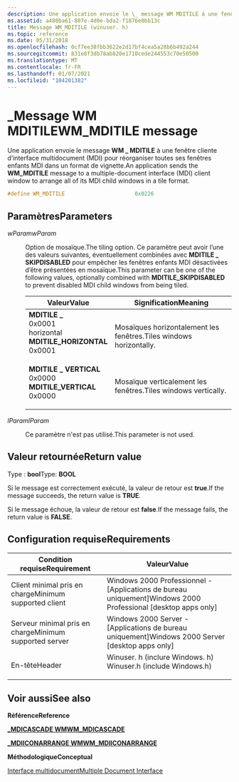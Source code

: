 ```yaml
---
description: Une application envoie le \_ message WM MDITILE à une fenêtre cliente d’interface multidocument (MDI) pour réorganiser toutes ses fenêtres enfants MDI dans un format de vignette.
ms.assetid: a480ba61-807e-4d0e-bda2-f1876e0bb13c
title: Message WM_MDITILE (winuser. h)
ms.topic: reference
ms.date: 05/31/2018
ms.openlocfilehash: 0cf7ee38fbb3622e2d17bf4cea5a28b6b492a244
ms.sourcegitcommit: 831e8f3db78ab820e1710cede244553c70e50500
ms.translationtype: MT
ms.contentlocale: fr-FR
ms.lasthandoff: 01/07/2021
ms.locfileid: "104201382"
---
```

# <a name="wm_mditile-message"></a><span data-ttu-id="38521-103">\_Message WM MDITILE</span><span class="sxs-lookup"><span data-stu-id="38521-103">WM\_MDITILE message</span></span>

<span data-ttu-id="38521-104">Une application envoie le message **WM \_ MDITILE** à une fenêtre cliente d’interface multidocument (MDI) pour réorganiser toutes ses fenêtres enfants MDI dans un format de vignette.</span><span class="sxs-lookup"><span data-stu-id="38521-104">An application sends the **WM\_MDITILE** message to a multiple-document interface (MDI) client window to arrange all of its MDI child windows in a tile format.</span></span>


```C++
#define WM_MDITILE                      0x0226
```



## <a name="parameters"></a><span data-ttu-id="38521-105">Paramètres</span><span class="sxs-lookup"><span data-stu-id="38521-105">Parameters</span></span>

<dl> <dt>

<span data-ttu-id="38521-106">*wParam*</span><span class="sxs-lookup"><span data-stu-id="38521-106">*wParam*</span></span> 
</dt> <dd>

<span data-ttu-id="38521-107">Option de mosaïque.</span><span class="sxs-lookup"><span data-stu-id="38521-107">The tiling option.</span></span> <span data-ttu-id="38521-108">Ce paramètre peut avoir l’une des valeurs suivantes, éventuellement combinées avec **MDITILE \_ SKIPDISABLED** pour empêcher les fenêtres enfants MDI désactivées d’être présentées en mosaïque.</span><span class="sxs-lookup"><span data-stu-id="38521-108">This parameter can be one of the following values, optionally combined with **MDITILE\_SKIPDISABLED** to prevent disabled MDI child windows from being tiled.</span></span>



| <span data-ttu-id="38521-109">Valeur</span><span class="sxs-lookup"><span data-stu-id="38521-109">Value</span></span>                                                                                                                                                                                                                                    | <span data-ttu-id="38521-110">Signification</span><span class="sxs-lookup"><span data-stu-id="38521-110">Meaning</span></span>                                |
|------------------------------------------------------------------------------------------------------------------------------------------------------------------------------------------------------------------------------------------|----------------------------------------|
| <span id="MDITILE_HORIZONTAL"></span><span id="mditile_horizontal"></span><dl> <span data-ttu-id="38521-111"><dt>**MDITILE \_**</dt> <dt>0x0001</dt> horizontal</span><span class="sxs-lookup"><span data-stu-id="38521-111"><dt>**MDITILE\_HORIZONTAL**</dt> <dt>0x0001</dt></span></span> </dl> | <span data-ttu-id="38521-112">Mosaïques horizontalement les fenêtres.</span><span class="sxs-lookup"><span data-stu-id="38521-112">Tiles windows horizontally.</span></span><br/> |
| <span id="MDITILE_VERTICAL"></span><span id="mditile_vertical"></span><dl> <span data-ttu-id="38521-113"><dt>**MDITILE \_ VERTICAL**</dt> <dt>0x0000</dt></span><span class="sxs-lookup"><span data-stu-id="38521-113"><dt>**MDITILE\_VERTICAL**</dt> <dt>0x0000</dt></span></span> </dl>       | <span data-ttu-id="38521-114">Mosaïque verticalement les fenêtres.</span><span class="sxs-lookup"><span data-stu-id="38521-114">Tiles windows vertically.</span></span><br/>   |



 

</dd> <dt>

<span data-ttu-id="38521-115">*lParam*</span><span class="sxs-lookup"><span data-stu-id="38521-115">*lParam*</span></span> 
</dt> <dd>

<span data-ttu-id="38521-116">Ce paramètre n'est pas utilisé.</span><span class="sxs-lookup"><span data-stu-id="38521-116">This parameter is not used.</span></span>

</dd> </dl>

## <a name="return-value"></a><span data-ttu-id="38521-117">Valeur retournée</span><span class="sxs-lookup"><span data-stu-id="38521-117">Return value</span></span>

<span data-ttu-id="38521-118">Type : **bool**</span><span class="sxs-lookup"><span data-stu-id="38521-118">Type: **BOOL**</span></span>

<span data-ttu-id="38521-119">Si le message est correctement exécuté, la valeur de retour est **true**.</span><span class="sxs-lookup"><span data-stu-id="38521-119">If the message succeeds, the return value is **TRUE**.</span></span>

<span data-ttu-id="38521-120">Si le message échoue, la valeur de retour est **false**.</span><span class="sxs-lookup"><span data-stu-id="38521-120">If the message fails, the return value is **FALSE**.</span></span>

## <a name="requirements"></a><span data-ttu-id="38521-121">Configuration requise</span><span class="sxs-lookup"><span data-stu-id="38521-121">Requirements</span></span>



| <span data-ttu-id="38521-122">Condition requise</span><span class="sxs-lookup"><span data-stu-id="38521-122">Requirement</span></span> | <span data-ttu-id="38521-123">Valeur</span><span class="sxs-lookup"><span data-stu-id="38521-123">Value</span></span> |
|-------------------------------------|----------------------------------------------------------------------------------------------------------|
| <span data-ttu-id="38521-124">Client minimal pris en charge</span><span class="sxs-lookup"><span data-stu-id="38521-124">Minimum supported client</span></span><br/> | <span data-ttu-id="38521-125">Windows 2000 Professionnel - \[Applications de bureau uniquement\]</span><span class="sxs-lookup"><span data-stu-id="38521-125">Windows 2000 Professional \[desktop apps only\]</span></span><br/>                                               |
| <span data-ttu-id="38521-126">Serveur minimal pris en charge</span><span class="sxs-lookup"><span data-stu-id="38521-126">Minimum supported server</span></span><br/> | <span data-ttu-id="38521-127">Windows 2000 Server - \[Applications de bureau uniquement\]</span><span class="sxs-lookup"><span data-stu-id="38521-127">Windows 2000 Server \[desktop apps only\]</span></span><br/>                                                     |
| <span data-ttu-id="38521-128">En-tête</span><span class="sxs-lookup"><span data-stu-id="38521-128">Header</span></span><br/>                   | <dl> <span data-ttu-id="38521-129"><dt>Winuser. h (inclure Windows. h)</dt></span><span class="sxs-lookup"><span data-stu-id="38521-129"><dt>Winuser.h (include Windows.h)</dt></span></span> </dl> |



## <a name="see-also"></a><span data-ttu-id="38521-130">Voir aussi</span><span class="sxs-lookup"><span data-stu-id="38521-130">See also</span></span>

<dl> <dt>

<span data-ttu-id="38521-131">**Référence**</span><span class="sxs-lookup"><span data-stu-id="38521-131">**Reference**</span></span>
</dt> <dt>

[<span data-ttu-id="38521-132">**\_MDICASCADE WM**</span><span class="sxs-lookup"><span data-stu-id="38521-132">**WM\_MDICASCADE**</span></span>](wm-mdicascade.md)
</dt> <dt>

[<span data-ttu-id="38521-133">**\_MDIICONARRANGE WM**</span><span class="sxs-lookup"><span data-stu-id="38521-133">**WM\_MDIICONARRANGE**</span></span>](wm-mdiiconarrange.md)
</dt> <dt>

<span data-ttu-id="38521-134">**Méthodologique**</span><span class="sxs-lookup"><span data-stu-id="38521-134">**Conceptual**</span></span>
</dt> <dt>

[<span data-ttu-id="38521-135">Interface multidocument</span><span class="sxs-lookup"><span data-stu-id="38521-135">Multiple Document Interface</span></span>](multiple-document-interface.md)
</dt> </dl>

 

 




